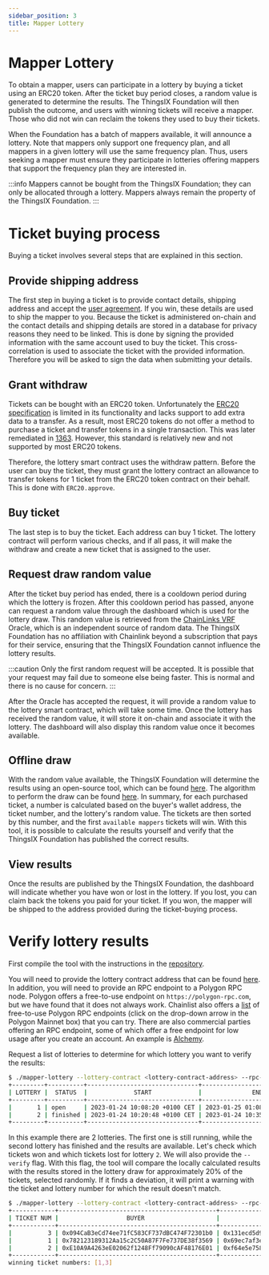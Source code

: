 ```yaml
---
sidebar_position: 3
title: Mapper Lottery
---
```


# Mapper Lottery
To obtain a mapper, users can participate in a lottery by buying a ticket using
an ERC20 token. After the ticket buy period closes, a random value is generated
to determine the results. The ThingsIX Foundation will then publish the outcome,
and users with winning tickets will receive a mapper. Those who did not win can
reclaim the tokens they used to buy their tickets.

When the Foundation has a batch of mappers available, it will announce a lottery.
Note that mappers only support one frequency plan, and all mappers in a given
lottery will use the same frequency plan. Thus, users seeking a mapper must
ensure they participate in lotteries offering mappers that support the frequency
plan they are interested in.

:::info
Mappers cannot be bought from the ThingsIX Foundation; they can only be
allocated through a lottery. Mappers always remain the property of the ThingsIX
Foundation.
:::

# Ticket buying process
Buying a ticket involves several steps that are explained in this section.

## Provide shipping address
The first step in buying a ticket is to provide contact details, shipping 
address and accept the [user agreement](/files/User_Agreement_for_ThingsIX_Mappers_for_Batch_2023-1.pdf). 
If you win, these details are used to ship the mapper to you. Because the ticket 
is administered on-chain and the contact details and shipping details are stored
in a database for privacy reasons they need to be linked. This is done by signing
the provided information with the same account used to buy the ticket. This
cross-correlation is used to associate the ticket with the provided information.
Therefore you will be asked to sign the data when submitting your details.

## Grant withdraw
Tickets can be bought with an ERC20 token. Unfortunately the 
[ERC20 specification](https://eips.ethereum.org/EIPS/eip-20) is limited in its
functionality and lacks support to add extra data to a transfer. As a result,
most ERC20 tokens do not offer a method to purchase a ticket and transfer tokens
in a single transaction. This was later remediated in
[1363](https://eips.ethereum.org/EIPS/eip-1363). However, this standard is
relatively new and not supported by most ERC20 tokens.

Therefore, the lottery smart contract uses the withdraw pattern. Before the user
can buy the ticket, they must grant the lottery contract an allowance to 
transfer tokens for 1 ticket from the ERC20 token contract on their behalf.
This is done with `ERC20.approve`.

## Buy ticket
The last step is to buy the ticket. Each address can buy 1 ticket. The lottery
contract will perform various checks, and if all pass, it will make the 
withdraw and create a new ticket that is assigned to the user.

## Request draw random value
After the ticket buy period has ended, there is a cooldown period during which
the lottery is frozen. After this cooldown period has passed, anyone can request
a random value through the dashboard which is used for the lottery draw. This 
random value is retrieved from the [ChainLinks VRF](https://chain.link/vrf) 
Oracle, which is an independent source of random data. The ThingsIX Foundation
has no affiliation with Chainlink beyond a subscription that pays for their
service, ensuring that the ThingsIX Foundation cannot influence the lottery
results.

:::caution
Only the first random request will be accepted. It is possible that your request
may fail due to someone else being faster. This is normal and there is no cause
for concern.
:::

After the Oracle has accepted the request, it will provide a random value to the
lottery smart contract, which will take some time. Once the lottery has received
the random value, it will store it on-chain and associate it with the lottery.
The dashboard will also display this random value once it becomes available.

## Offline draw
With the random value available, the ThingsIX Foundation will determine the
results using an open-source tool, which can be found
[here](https://github.com/ThingsIXFoundation/mapper-lottery). The algorithm to
perform the draw can be found [here](https://github.com/ThingsIXFoundation/mapper-lottery/blob/main/draw/draw.go).
In summary, for each purchased ticket, a number is calculated based on the
buyer's wallet address, the ticket number, and the lottery's random value. The
tickets are then sorted by this number, and the first `available mappers` tickets
will win. With this tool, it is possible to calculate the results yourself and
verify that the ThingsIX Foundation has published the correct results.

## View results
Once the results are published by the ThingsIX Foundation, the dashboard will
indicate whether you have won or lost in the lottery. If you lost, you can claim
back the tokens you paid for your ticket. If you won, the mapper will be shipped
to the address provided during the ticket-buying process.

# Verify lottery results
First compile the tool with the instructions in the [repository](https://github.com/ThingsIXFoundation/mapper-lottery).

You will need to provide the lottery contract address that can be found
[here](/developer-documentation/smart-contracts/Contracts.md). In addition, you will need to provide an
RPC endpoint to a Polygon RPC node. Polygon offers a free-to-use endpoint on
`https://polygon-rpc.com`, but we have found that it does not always work.
Chainlist also offers a [list](https://chainlist.org/?search=polygon) of
free-to-use Polygon RPC endpoints (click on the drop-down arrow in the Polygon
Mainnet box) that you can try. There are also commercial parties offering an RPC 
endpoint, some of which offer a free endpoint for low usage after you create an
account. An example is [Alchemy](https://www.alchemy.com).

Request a list of lotteries to determine for which lottery you want to verify
the results:

```bash
$ ./mapper-lottery --lottery-contract <lottery-contract-address> --rpc-endpoint <rpc-endpoint> list
+---------+----------+-------------------------------+-------------------------------+--------------------------------------------------------------------+--------------+--------+-------------------+--------------+--------------------------------------------+
| LOTTERY |  STATUS  |             START             |              END              |                            DRAW RANDOM                             | TICKET PRICE | MAPPER | MAPPERS AVAILABLE | TICKETS SOLD |                   TOKEN                    |
+---------+----------+-------------------------------+-------------------------------+--------------------------------------------------------------------+--------------+--------+-------------------+--------------+--------------------------------------------+
|       1 | open     | 2023-01-24 10:08:20 +0100 CET | 2023-01-25 01:08:20 +0100 CET |                                                                    | 1.0 USDC     | EU868  |                 2 |            0 | 0xE097d6B3100777DC31B34dC2c58fB524C2e76921 |
|       2 | finished | 2023-01-24 10:20:48 +0100 CET | 2023-01-24 10:35:48 +0100 CET | 0xeea7384c878c8cd94352e2c9041c7f61a7b0486cfd768daff7ee0f650e124e89 | 1.0 USDC     | EU868  |                 2 |            3 | 0xE097d6B3100777DC31B34dC2c58fB524C2e76921 |
+---------+----------+-------------------------------+-------------------------------+--------------------------------------------------------------------+--------------+--------+-------------------+--------------+--------------------------------------------+
```

In this example there are 2 lotteries. The first one is still running, while the
second lottery has finished and the results are available. Let's check which
tickets won and which tickets lost for lottery `2`. We will also provide the
`--verify` flag. With this flag, the tool will compare the locally calculated
results with the results stored in the lottery draw for approximately 20% of the
tickets, selected randomly. If it finds a deviation, it will print a warning with
the ticket and lottery number for which the result doesn't match.

```bash
$ ./mapper-lottery --lottery-contract <lottery-contract-address> --rpc-endpoint <rpc-endpoint> tickets 2 --verify
+------------+--------------------------------------------+--------------------------------------------------------------------+--------+
| TICKET NUM |                   BUYER                    |                              DRAW NUM                              | RESULT |
+------------+--------------------------------------------+--------------------------------------------------------------------+--------+
|          3 | 0x094CaB3eCd74ee71fC583CF737dBC474F72301b0 | 0x131ecd5d9e8bb660b71c52826d18a59d03264d365b2caf24ae95dff9a49b8780 | won    |
|          1 | 0x782123189312Aa15c2C50A87F7Fe737DE38f3569 | 0x69ec7af3ebb1df1fd21b1aa49a8bfc1fc9d6a6887d8808ba5e8fbd22573b11b3 | won    |
|          2 | 0xE10A9A4263eE02062f1248Ff79090cAF48176E01 | 0xf64e5e758d3e9a0bdda35f484eaee1fcd7a5e9a92a84f8ade1f4bd9423818cae | lost   |
+------------+--------------------------------------------+--------------------------------------------------------------------+--------+
winning ticket numbers: [1,3]
```
